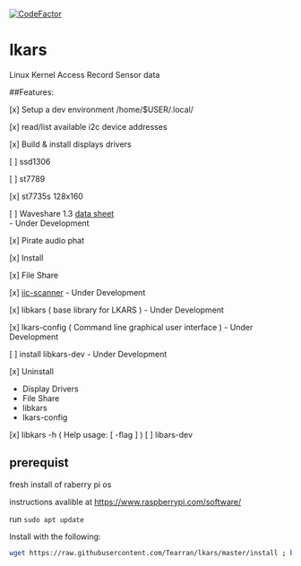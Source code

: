 [![CodeFactor](https://www.codefactor.io/repository/github/tearran/lkars/badge)](https://www.codefactor.io/repository/github/tearran/lkars)

# lkars
Linux Kernel Access Record Sensor data

##Features:

[x] Setup a dev environment /home/$USER/.local/

[x] read/list available i2c device  addresses

[x] Build & install displays drivers

   [ ] ssd1306 
   
   [ ] st7789
   
   [x] st7735s 128x160
   
   [ ] Waveshare 1.3 [data sheet](https://www.waveshare.com/wiki/File:ST7789_Datasheet.pdf)  
      - Under Development 
      
   [x] Pirate audio phat

[x] Install

   [x] File Share
   
   [x] [iic-scanner](https://github.com/Tearran/iic-scanner)
      - Under Development
      
   [x] libkars ( base library for LKARS )
      - Under Development
      
   [x] lkars-config ( Command line graphical user interface )
      - Under Development
      
   [ ] install libkars-dev 
      - Under Development
      
[x] Uninstall
   - Display Drivers
   - File Share
   - libkars
   - lkars-config
   
[x] libkars -h ( Help usage: [ -flag ] )
[ ] libars-dev
## prerequist

fresh install of raberry pi os

instructions avalible at https://www.raspberrypi.com/software/

run `sudo apt update`

Install with the following:
```bash
wget https://raw.githubusercontent.com/Tearran/lkars/master/install ; bash install
```

